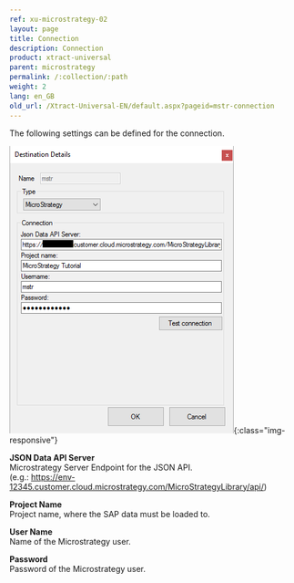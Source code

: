 ```yaml
---
ref: xu-microstrategy-02
layout: page
title: Connection
description: Connection
product: xtract-universal
parent: microstrategy
permalink: /:collection/:path
weight: 2
lang: en_GB
old_url: /Xtract-Universal-EN/default.aspx?pageid=mstr-connection
---
```


The following settings can be defined for the connection. 

![mstr-destination-details](/img/content/mstr-destination-details.png){:class="img-responsive"} 

**JSON Data API Server**<br>
Microstrategy Server Endpoint for the JSON API.<br> 
(e.g.: https://env-12345.customer.cloud.microstrategy.com/MicroStrategyLibrary/api/)

**Project Name**<br>
Project name, where the SAP data must be loaded to. 

**User Name**<br>
Name of the Microstrategy user.

**Password**<br> 
Password of the Microstrategy user. 